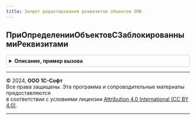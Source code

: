 ```yaml
---
title: Запрет редактирования реквизитов объектов ОПК
---
```



## ПриОпределенииОбъектовСЗаблокированнымиРеквизитами
<details style="margin: 1em 0; padding: 0.5em; border: 1px solid #ccc; border-radius: 6px;">

<summary style="font-weight: bold; cursor: pointer;">Описание, пример вызова</summary>

```bsl

// Определить объекты метаданных, в модулях менеджеров которых ограничивается возможность
// редактирования реквизитов с помощью экспортной функции ПолучитьБлокируемыеРеквизитыОбъекта.
//
// Функция ПолучитьБлокируемыеРеквизитыОбъекта должна возвращать значение Массив - строки в формате
// ИмяРеквизита[;ИмяЭлементаФормы,...], где ИмяРеквизита - имя реквизита объекта, ИмяЭлементаФормы -
// имя элемента формы, связанного с реквизитом. Например: "Объект.Автор", "ПолеАвтор".
//
// Поле надписи, связанное с реквизитом, не блокируется. Если требуется блокировать,
// имя элемента надписи нужно указать после точки с запятой, как написано выше.
//
// Параметры:
//   Объекты - Соответствие - в качестве ключа указать полное имя объекта метаданных,
//             подключенного к подсистеме "Запрет редактирования реквизитов объектов",
//             в качестве значения - пустую строку.
//
// Пример:
//   Объекты.Вставить(Метаданные.Документы.ЗаказПокупателя.ПолноеИмя(), "");
//
//   При этом в модуле менеджера документа ЗаказПокупателя размещается код:
//   // См. ЗапретРедактированияРеквизитовОбъектовПереопределяемый.ПриОпределенииОбъектовСЗаблокированнымиРеквизитами.
//   Функция ПолучитьБлокируемыеРеквизитыОбъекта() Экспорт
//   	БлокируемыеРеквизиты = Новый Массив;
//   	БлокируемыеРеквизиты.Добавить("Организация"); // заблокировать редактирование реквизита Организация
//   	Возврат БлокируемыеРеквизиты;
//   КонецФункции
//
Процедура ПриОпределенииОбъектовСЗаблокированнымиРеквизитами(Объекты) Экспорт
```

Пример вызова
```bsl
ЗапретРедактированияРеквизитовОбъектовОПК.ПриОпределенииОбъектовСЗаблокированнымиРеквизитами(Объекты) 
```
</details>

---

© 2024, **ООО 1С-Софт**  
Все права защищены. Эта программа и сопроводительные материалы предоставляются  
в соответствии с условиями лицензии [Attribution 4.0 International (CC BY 4.0)](https://creativecommons.org/licenses/by/4.0/legalcode).

---
